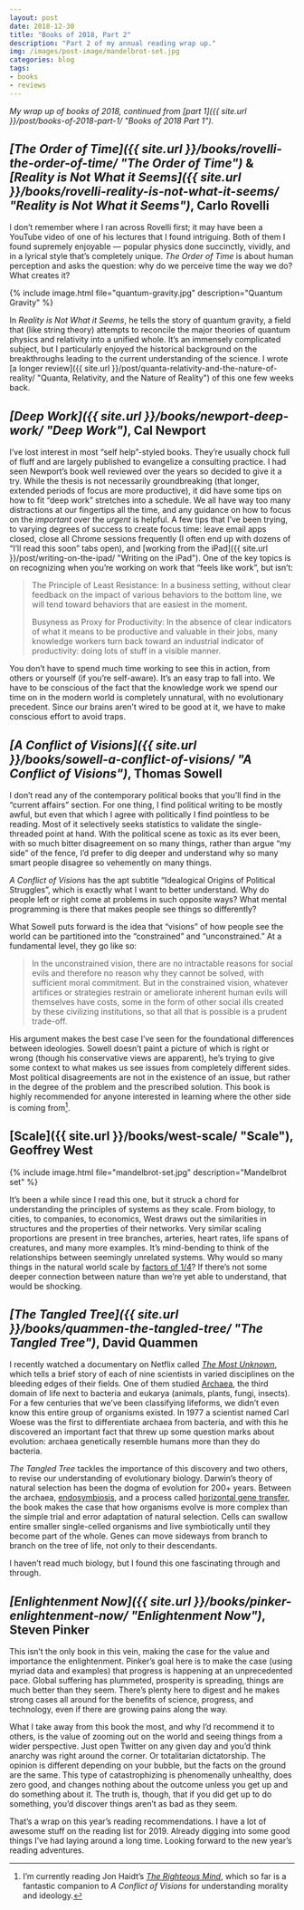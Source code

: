 ```yaml
---
layout: post
date: 2018-12-30
title: "Books of 2018, Part 2"
description: "Part 2 of my annual reading wrap up."
img: /images/post-image/mandelbrot-set.jpg
categories: blog
tags:
- books
- reviews
---
```


_My wrap up of books of 2018, continued from [part 1]({{ site.url }}/post/books-of-2018-part-1/ "Books of 2018 Part 1")._

## _[The Order of Time]({{ site.url }}/books/rovelli-the-order-of-time/ "The Order of Time")_ & _[Reality is Not What it Seems]({{ site.url }}/books/rovelli-reality-is-not-what-it-seems/ "Reality is Not What it Seems")_, Carlo Rovelli

I don’t remember where I ran across Rovelli first; it may have been a YouTube video of one of his lectures that I found intriguing. Both of them I found supremely enjoyable — popular physics done succinctly, vividly, and in a lyrical style that’s completely unique. _The Order of Time_ is about human perception and asks the question: why do we perceive time the way we do? What creates it?

{% include image.html file="quantum-gravity.jpg" description="Quantum Gravity" %}

In _Reality is Not What it Seems_, he tells the story of quantum gravity, a field that (like string theory) attempts to reconcile the major theories of quantum physics and relativity into a unified whole. It’s an immensely complicated subject, but I particularly enjoyed the historical background on the breakthroughs leading to the current understanding of the science. I wrote [a longer review]({{ site.url }}/post/quanta-relativity-and-the-nature-of-reality/ "Quanta, Relativity, and the Nature of Reality") of this one few weeks back.

## _[Deep Work]({{ site.url }}/books/newport-deep-work/ "Deep Work")_, Cal Newport

I’ve lost interest in most “self help”-styled books. They’re usually chock full of fluff and are largely published to evangelize a consulting practice. I had seen Newport’s book well reviewed over the years so decided to give it a try. While the thesis is not necessarily groundbreaking (that longer, extended periods of focus are more productive), it did have some tips on how to fit “deep work” stretches into a schedule. We all have way too many distractions at our fingertips all the time, and any guidance on how to focus on the _important_ over the _urgent_ is helpful. A few tips that I’ve been trying, to varying degrees of success to create focus time: leave email apps closed, close all Chrome sessions frequently (I often end up with dozens of “I’ll read this soon” tabs open), and [working from the iPad]({{ site.url }}/post/writing-on-the-ipad/ "Writing on the iPad"). One of the key topics is on recognizing when you’re working on work that “feels like work”, but isn’t:

> The Principle of Least Resistance: In a business setting, without clear feedback on the impact of various behaviors to the bottom line, we will tend toward behaviors that are easiest in the moment.
>
> Busyness as Proxy for Productivity: In the absence of clear indicators of what it means to be productive and valuable in their jobs, many knowledge workers turn back toward an industrial indicator of productivity: doing lots of stuff in a visible manner.

You don’t have to spend much time working to see this in action, from others or yourself (if you’re self-aware). It’s an easy trap to fall into. We have to be conscious of the fact that the knowledge work we spend our time on in the modern world is completely unnatural, with no evolutionary precedent. Since our brains aren’t wired to be good at it, we have to make conscious effort to avoid traps.

## _[A Conflict of Visions]({{ site.url }}/books/sowell-a-conflict-of-visions/ "A Conflict of Visions")_, Thomas Sowell

I don’t read any of the contemporary political books that you’ll find in the “current affairs” section. For one thing, I find political writing to be mostly awful, but even that which I agree with politically I find pointless to be reading. Most of it selectively seeks statistics to validate the single-threaded point at hand. With the political scene as toxic as its ever been, with so much bitter disagreement on so many things, rather than argue “my side” of the fence, I’d prefer to dig deeper and understand why so many smart people disagree so vehemently on many things.

_A Conflict of Visions_ has the apt subtitle “Idealogical Origins of Political Struggles”, which is exactly what I want to better understand. Why do people left or right come at problems in such opposite ways? What mental programming is there that makes people see things so differently?

What Sowell puts forward is the idea that “visions” of how people see the world can be partitioned into the “constrained” and “unconstrained.” At a fundamental level, they go like so:

> In the unconstrained vision, there are no intractable reasons for social evils and therefore no reason why they cannot be solved, with sufficient moral commitment. But in the constrained vision, whatever artifices or strategies restrain or ameliorate inherent human evils will themselves have costs, some in the form of other social ills created by these civilizing institutions, so that all that is possible is a prudent trade-off.

His argument makes the best case I’ve seen for the foundational differences between ideologies. Sowell doesn’t paint a picture of which is right or wrong (though his conservative views are apparent), he’s trying to give some context to what makes us see issues from completely different sides. Most political disagreements are not in the existence of an issue, but rather in the degree of the problem and the prescribed solution. This book is highly recommended for anyone interested in learning where the other side is coming from[^righteousmind].

## [Scale]({{ site.url }}/books/west-scale/ "Scale"), Geoffrey West

{% include image.html file="mandelbrot-set.jpg" description="Mandelbrot set" %}

It’s been a while since I read this one, but it struck a chord for understanding the principles of systems as they scale. From biology, to cities, to companies, to economics, West draws out the similarities in structures and the properties of their networks. Very similar scaling proportions are present in tree branches, arteries, heart rates, life spans of creatures, and many more examples. It’s mind-bending to think of the relationships between seemingly unrelated systems. Why would so many things in the natural world scale by [factors of 1/4](https://en.wikipedia.org/wiki/Kleiber%27s_law "Kleiber's Law")? If there’s not some deeper connection between nature than we’re yet able to understand, that would be shocking.

## _[The Tangled Tree]({{ site.url }}/books/quammen-the-tangled-tree/ "The Tangled Tree")_, David Quammen

I recently watched a documentary on Netflix called _[The Most Unknown](https://www.themostunknown.com/ "The Most Unknown")_, which tells a brief story of each of nine scientists in varied disciplines on the bleeding edges of their fields. One of them studied [Archaea](https://en.wikipedia.org/wiki/Archaea "Archaea"), the third domain of life next to bacteria and eukarya (animals, plants, fungi, insects). For a few centuries that we’ve been classifying lifeforms, we didn’t even know this entire group of organisms existed. In 1977 a scientist named Carl Woese was the first to differentiate archaea from bacteria, and with this he discovered an important fact that threw up some question marks about evolution: archaea genetically resemble humans more than they do bacteria.

_The Tangled Tree_ tackles the importance of this discovery and two others, to revise our understanding of evolutionary biology. Darwin’s theory of natural selection has been the dogma of evolution for 200+ years. Between the archaea, [endosymbiosis](https://en.wikipedia.org/wiki/Endosymbiont "Endosymbiont"), and a process called [horizontal gene transfer](https://en.wikipedia.org/wiki/Horizontal_gene_transfer "Horizontal gene transfer"), the book makes the case that how organisms evolve is more complex than the simple trial and error adaptation of natural selection. Cells can swallow entire smaller single-celled organisms and live symbiotically until they become part of the whole. Genes can move sideways from branch to branch on the tree of life, not only to their descendants. 

I haven’t read much biology, but I found this one fascinating through and through.

## _[Enlightenment Now]({{ site.url }}/books/pinker-enlightenment-now/ "Enlightenment Now")_, Steven Pinker

This isn’t the only book in this vein, making the case for the value and importance the enlightenment. Pinker’s goal here is to make the case (using myriad data and examples) that progress is happening at an unprecedented pace. Global suffering has plummeted, prosperity is spreading, things are much better than they seem. There’s plenty here to digest and he makes strong cases all around for the benefits of science, progress, and technology, even if there are growing pains along the way.

What I take away from this book the most, and why I’d recommend it to others, is the value of zooming out on the world and seeing things from a wider perspective. Just open Twitter on any given day and you’d think anarchy was right around the corner. Or totalitarian dictatorship. The opinion is different depending on your bubble, but the facts on the ground are the same. This type of catastrophizing is phenomenally unhealthy, does zero good, and changes nothing about the outcome unless you get up and do something about it. The truth is, though, that if you did get up to do something, you’d discover things aren’t as bad as they seem.

That’s a wrap on this year’s reading recommendations. I have a lot of awesome stuff on the reading list for 2019. Already digging into some good things I’ve had laying around a long time. Looking forward to the new year’s reading adventures.

[^righteousmind]: I’m currently reading Jon Haidt’s _[The Righteous Mind](https://www.goodreads.com/book/show/11324722-the-righteous-mind)_, which so far is a fantastic companion to _A Conflict of Visions_ for understanding morality and ideology.
